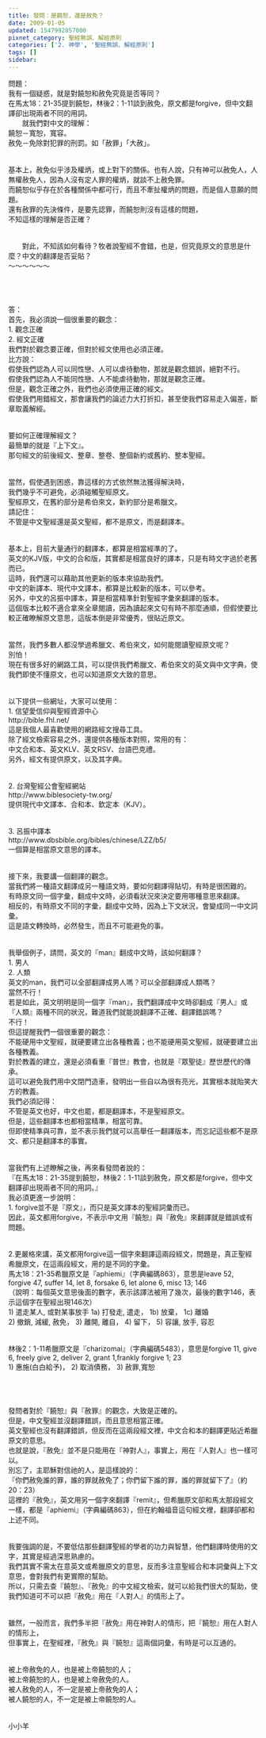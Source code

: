 ```yaml
---
title: 發問：是饒恕，還是赦免？
date: 2009-01-05
updated: 1547992857000
pixnet_category: 聖經無誤、解經原則
categories: ['2. 神學', '聖經無誤、解經原則']
tags: []
sidebar: 
---
```


<p>問題：<br/>我有一個疑惑，就是對饒恕和赦免究竟是否等同？<br/><!--more-->在馬太18：21-35提到饒恕，林後2：1-11談到赦免，原文都是forgive，但中文翻譯卻出現兩者不同的用詞。<br/>　　就我們對中文的理解：<br/>饒恕－寬恕，寬容。<br/>赦免－免除對犯罪的刑罰。如「赦罪」「大赦」。<br/><br/><br/>基本上，赦免似乎涉及權炳，或上對下的關係。也有人說，只有神可以赦免人，人無權赦免人，因為人沒有定人罪的權炳，就談不上赦免罪。<br/>而饒恕似乎存在於各種關係中都可行，而且不牽扯權炳的問題，而是個人意願的問題。<br/>還有赦罪的先決條件，是要先認罪，而饒恕則沒有這樣的問題，<br/>不知這樣的理解是否正確？<br/><br/><br/>　　對此，不知該如何看待？牧者說聖經不會錯，也是，但究竟原文的意思是什麼？中文的翻譯是否妥貼？<br/>～～～～～～<br/><br/><br/><br/><br/>答：<br/>首先，我必須說一個很重要的觀念：<br/>1.	觀念正確<br/>2.	經文正確<br/>我們對於觀念要正確，但對於經文使用也必須正確。<br/>比方說：<br/>假使我們認為人可以同性戀、人可以虐待動物，那就是觀念錯誤，絕對不行。<br/>假使我們認為人不能同性戀、人不能虐待動物，那就是觀念正確。<br/>但是，觀念正確之外，我們也必須使用正確的經文。<br/>假使我們用錯經文，那會讓我們的論述力大打折扣，甚至使我們容易走入偏差，斷章取義解經。<br/><br/><br/>要如何正確理解經文？<br/>最簡單的就是『上下文』。<br/>那句經文的前後經文、整章、整卷、整個新約或舊約、整本聖經。<br/><br/><br/>當然，假使遇到困惑，靠這樣的方式依然無法獲得解決時，<br/>我們幾乎不可避免，必須碰觸聖經原文。<br/>聖經原文，在舊約部分是希伯來文，新約部分是希臘文。<br/>請記住：<br/>不管是中文聖經還是英文聖經，都不是原文，而是翻譯本。<br/><br/><br/>基本上，目前大量通行的翻譯本，都算是相當經準的了。<br/>英文的KJV版，中文的合和版，其實都是相當良好的譯本，只是有時文字過於老舊而已。<br/>這時，我們還可以藉助其他更新的版本來協助我們。<br/>中文的新譯本、現代中文譯本，都算是比較新的版本，可以參考。<br/>另外，中文的呂振中譯本，算是相當精準針對聖經字彙來翻譯的版本。<br/>這個版本比較不適合拿來全章閱讀，因為讀起來文句有時不那麼通順，但假使要比較正確瞭解原文意思，這版本倒是非常優秀，很貼近原文。<br/><br/><br/>當然，我們多數人都沒學過希臘文、希伯來文，如何能閱讀聖經原文呢？<br/>別怕！<br/>現在有很多好的網路工具，可以提供我們希臘文、希伯來文的英文與中文字典，使我們即使不懂原文，也可以知道原文大致的意思。<br/><br/><br/>以下提供一些網址，大家可以使用：<br/>1.	信望愛信仰與聖經資源中心<br/>http://bible.fhl.net/<br/>這是我個人最喜歡使用的網路經文搜尋工具。<br/>除了經文檢索容易之外，還提供各種版本對照，常用的有：<br/>中文合和本、英文KLV、英文RSV、台語巴克禮。<br/>另外，經文有提供原文，以及其字典。<br/><br/><br/>2.	台灣聖經公會聖經網站<br/>http://www.biblesociety-tw.org/<br/>提供現代中文譯本、合和本、欽定本（KJV）。<br/><br/><br/>3.	呂振中譯本<br/>http://www.dbsbible.org/bibles/chinese/LZZ/b5/<br/>一個算是相當原文意思的譯本。<br/><br/><br/>接下來，我要講一個翻譯的觀念。<br/>當我們將一種語文翻譯成另一種語文時，要如何翻譯得貼切，有時是很困難的。<br/>有時原文同一個字彙，翻成中文時，必須看狀況來決定要用哪種意思來翻譯。<br/>相反的，有時原文不同的字彙，翻成中文時，因為上下文狀況，會變成同一中文詞彙。<br/>這是語文轉換時，必然發生，而且不可能避免的事。<br/><br/><br/>我舉個例子，請問，英文的『man』翻成中文時，該如何翻譯？<br/>1.	男人<br/>2.	人類<br/>英文的man，我們可以全部翻譯成男人嗎？可以全部翻譯成人類嗎？<br/>當然不行！<br/>若是如此，英文明明是同一個字『man』，我們翻譯成中文時卻翻成『男人』或『人類』兩種不同的狀況，難道我們就能說翻譯不正確、翻譯錯誤嗎？<br/>不行！<br/>但這提醒我們一個很重要的觀念：<br/>不能硬用中文聖經，就硬要建立出各種教義；也不能硬用英文聖經，就硬要建立出各種教義。<br/>對於教義的建立，還是必須看重『普世』教會，也就是『眾聖徒』歷世歷代的傳承。<br/>這可以避免我們用中文閉門造車，發明出一些自以為很有亮光，其實根本就貽笑大方的教義。<br/>我們必須記得：<br/>不管是英文也好，中文也罷，都是翻譯本，不是聖經原文。<br/>但是，這些翻譯本也都相當精準，相當可靠。<br/>但即使精準與可靠，並不表示我們就可以高舉任一翻譯版本，而忘記這些都不是原文、都只是翻譯本的事實。<br/><br/><br/>當我們有上述瞭解之後，再來看發問者說的：<br/>『在馬太18：21-35提到饒恕，林後2：1-11談到赦免，原文都是forgive，但中文翻譯卻出現兩者不同的用詞。』<br/>我必須更進一步說明：<br/>1.	forgive並不是『原文』，而只是英文譯本的聖經詞彙而已。<br/>因此，英文都用forgive，不表示中文用『饒恕』與『赦免』來翻譯就是錯誤或有問題。<br/><br/><br/>2.更嚴格來講，英文都用forgive這一個字來翻譯這兩段經文，問題是，真正聖經希臘原文，在這兩段經文，用的是不同的字彙。<br/>馬太18：21-35希臘原文是『aphiemi』（字典編碼863），意思是leave 52, forgive 47, suffer 14, let 8, forsake 6, let alone 6, misc 13; 146<br/>（說明：每個英文意思後面的數字，表示該譯法被用了幾次，最後的數字146，表示這個字在聖經出現146次）<br/>1) 遣走某人, 或對某事放手   1a) 打發走, 遣走， 1b) 放棄， 1c) 離婚 <br/>2) 撤銷, 減緩, 赦免，   3) 離開, 離自，   4) 留下，   5) 容讓, 放手, 容忍<br/><br/><br/>林後2：1-11希臘原文是『charizomai』（字典編碼5483），意思是forgive 11, give 6, freely give 2, deliver 2, grant 1,frankly forgive 1; 23<br/>1) 惠施(白白給予)，   2) 取消債務，     3) 赦罪,寬恕<br/><br/><br/><br/><br/>發問者對於『饒恕』與『赦罪』的觀念，大致是正確的。<br/>但是，中文聖經並沒翻譯錯誤，而且意思相當正確。<br/>英文聖經也沒有翻譯錯誤，但反而在這兩段經文裡，中文合和本的翻譯更貼近希臘原文的意思。<br/>也就是說，『赦免』並不是只能用在『神對人』，事實上，用在『人對人』也一樣可以。<br/>別忘了，主耶穌對信祂的人，是這樣說的：<br/>『你們赦免誰的罪，誰的罪就赦免了；你們留下誰的罪，誰的罪就留下了』（約20：23）<br/>這裡的『赦免』，英文用另一個字來翻譯『remit』，但希臘原文卻和馬太那段經文一樣，都是『aphiemi』（字典編碼863），但在約翰福音這句經文裡，翻譯卻都和上述不同。<br/><br/><br/>我要強調的是，不要低估那些翻譯聖經的學者的功力與智慧，他們翻譯時使用的文字，其實是經過深思熟慮的。<br/>我們其實不需太在意英文或希臘原文的意思，反而多注意聖經合和本詞彙與上下文意思，會對我們有更實際的幫助。<br/>所以，只需去查『饒恕』、『赦免』的中文經文檢索，就可以給我們很大的幫助，使我們知道可不可以把『赦免』用在『人對人』的情形上了。<br/><br/><br/>雖然，一般而言，我們多半把『赦免』用在神對人的情形，把『饒恕』用在人對人的情形上，<br/>但事實上，在聖經裡，『赦免』與『饒恕』這兩個詞彙，有時是可以互通的。<br/><br/><br/>被上帝赦免的人，也是被上帝饒恕的人；<br/>被上帝饒恕的人，也是被上帝赦免的人。<br/>被人赦免的人，不一定是被上帝赦免的人；<br/>被人饒恕的人，不一定是被上帝饒恕的人。<br/><br/><br/>小小羊<br/><br/></p>